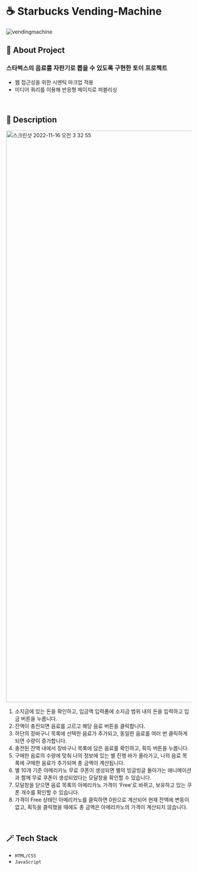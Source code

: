 # ☕️ Starbucks Vending-Machine

![vendingmachine](https://user-images.githubusercontent.com/72817156/202432530-64ce5c34-a649-49e2-9c22-3ca9d447702c.gif)

## 📝 About Project
### 스타벅스의 음료를 자판기로 뽑을 수 있도록 구현한 토이 프로젝트
- 웹 접근성을 위한 시멘틱 마크업 적용
- 미디어 쿼리를 이용해 반응형 페이지로 퍼블리싱
<br>

## 📕 Description
<img width="1552" alt="스크린샷 2022-11-16 오전 3 32 55" src="https://user-images.githubusercontent.com/72817156/201998926-5cf4fe66-0efd-41d4-9088-2e2f4228376a.png">

1. 소지금에 있는 돈을 확인하고, 입금액 입력폼에 소지금 범위 내의 돈을 입력하고 입금 버튼을 누릅니다.
2. 잔액이 충전되면 음료를 고르고 해당 음료 버튼을 클릭합니다.
3. 하단의 장바구니 목록에 선택한 음료가 추가되고, 동일한 음료를 여러 번 클릭하게 되면 수량이 증가합니다.
4. 충전된 잔액 내에서 장바구니 목록에 담은 음료를 확인하고, 획득 버튼을 누릅니다.
5. 구매한 음료의 수량에 맞춰 나의 정보에 있는 별 진행 바가 올라가고, 나의 음료 목록에 구매한 음료가 추가되며 총 금액이 계산됩니다.
6. 별 10개 기준 아메리카노 무료 쿠폰이 생성되면 별의 빙글빙글 돌아가는 애니메이션과 함께 무료 쿠폰이 생성되었다는 모달창을 확인할 수 있습니다.
7. 모달창을 닫으면 음료 목록의 아메리카노 가격이 'Free'로 바뀌고, 보유하고 있는 쿠폰 개수를 확인할 수 있습니다.
8. 가격이 Free 상태인 아메리카노를 클릭하면 0원으로 계산되어 현재 잔액에 변동이 없고, 획득을 클릭했을 때에도 총 금액은 아메리카노의 가격이 계산되지 않습니다.
<br>

## 🪄 Tech Stack
- `HTML/CSS`
- `JavaScript`
